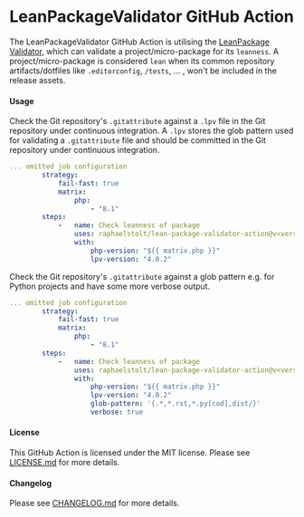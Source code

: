 # LeanPackageValidator GitHub Action

The LeanPackageValidator GitHub Action is utilising the [LeanPackage Validator](https://github.com/raphaelstolt/lean-package-validator), which can validate a 
project/micro-package for its `leanness`. A project/micro-package is considered `lean` when its common 
repository artifacts/dotfiles like `.editorconfig`, `/tests`, ... ,  won't be included in the release assets.

#### Usage
Check the Git repository's `.gitattribute` against a `.lpv` file in the Git repository under continuous integration.
A `.lpv` stores the glob pattern used for validating a `.gitattribute` file and should be committed in the Git repository
under continuous integration.

```yaml
... omitted job configuration
        strategy:
            fail-fast: true
            matrix:
                php:
                    - "8.1"
        steps:
            -   name: Check leanness of package
                uses: raphaelstolt/lean-package-validator-action@v<version>
                with:
                    php-version: "${{ matrix.php }}"
                    lpv-version: "4.0.2"
```

Check the Git repository's `.gitattribute` against a glob pattern e.g. for Python projects and have some more verbose
output.

```yaml
... omitted job configuration
        strategy:
            fail-fast: true
            matrix:
                php:
                    - "8.1"
        steps:
            -   name: Check leanness of package
                uses: raphaelstolt/lean-package-validator-action@v<version>
                with:
                    php-version: "${{ matrix.php }}"
                    lpv-version: "4.0.2"
                    glob-pattern: '{.*,*.rst,*.py[cod],dist/}'
                    verbose: true
```

#### License
This GitHub Action is licensed under the MIT license. Please see [LICENSE.md](LICENSE.md) for more details.

#### Changelog
Please see [CHANGELOG.md](CHANGELOG.md) for more details.
